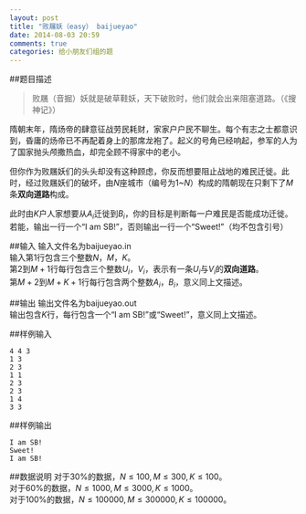 ```yaml
---
layout: post
title: "败屩妖（easy） baijueyao"
date: 2014-08-03 20:59
comments: true
categories: 给小朋友们组的题
---
```


##题目描述

> 败屩（音掘）妖就是破草鞋妖，天下破败时，他们就会出来阻塞道路。（《搜神记》）

隋朝末年，隋炀帝的肆意征战劳民耗财，家家户户民不聊生。每个有志之士都意识到，昏庸的炀帝已不再配着身上的那席龙袍了。起义的号角已经响起，参军的人为了国家抛头颅撒热血，却完全顾不得家中的老小。

但你作为败屩妖们的头头却没有这种顾虑，你反而想要阻止战地的难民迁徙。此时，经过败屩妖们的破坏，由$N$座城市（编号为$1$~$N$）构成的隋朝现在只剩下了$M$条**双向道路**构成。

此时由$K$户人家想要从$A_i$迁徙到$B_i$，你的目标是判断每一户难民是否能成功迁徙。若能，输出一行一个“I am SB!”，否则输出一行一个“Sweet!”（均不包含引号）

##输入
输入文件名为baijueyao.in<br />
输入第$1$行包含三个整数$N$，$M$，$K$。<br />
第$2$到$M+1$行每行包含三个整数$U_i$，$V_i$，表示有一条$U_i$与$V_i$的**双向道路**。<br />
第$M+2$到$M+K+1$行每行包含两个整数$A_i$，$B_i$，意义同上文描述。

##输出
输出文件名为baijueyao.out<br />
输出包含$K$行，每行包含一个“I am SB!”或“Sweet!”，意义同上文描述。

##样例输入

	4 4 3
	1 3
	2 3
	1 1
	2 3
	2 3
	1 4
	3 3

##样例输出

	I am SB!
	Sweet!
	I am SB!

##数据说明
对于$30\%$的数据，$N\leq 100, M\leq 300, K\leq 100。$<br />
对于$60\%$的数据，$N\leq 1000, M\leq 3000, K\leq 1000。$<br />
对于$100\%$的数据，$N\leq 100000, M\leq 300000, K\leq 100000。$
